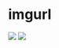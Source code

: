 # imgurl
![](https://cdn.jsdelivr.net/gh/devinsteuber/imgurl/微信截图_20211213220430.png)
![](https://cdn.jsdelivr.net/gh/devinsteuber/imgurl/app0le.png)
